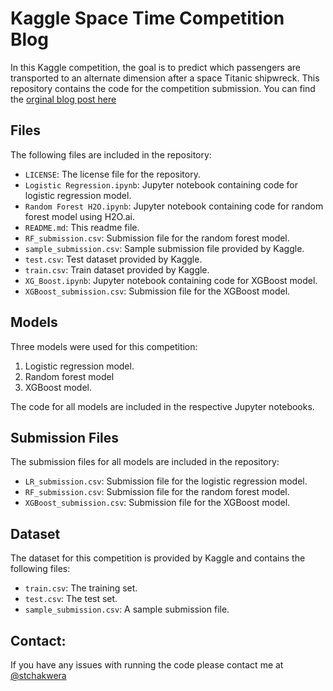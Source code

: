 # Kaggle Space Time Competition Blog

In this Kaggle competition, the goal is to predict which passengers are transported to an alternate dimension after a space Titanic shipwreck. This repository contains the code for the competition submission. You can find the [orginal blog post here](https://medium.com/@stchakwera) 

## Files

The following files are included in the repository:

- `LICENSE`: The license file for the repository.
- `Logistic Regression.ipynb`: Jupyter notebook containing code for logistic regression model.
- `Random Forest H2O.ipynb`: Jupyter notebook containing code for random forest model using H2O.ai.
- `README.md`: This readme file.
- `RF_submission.csv`: Submission file for the random forest model.
- `sample_submission.csv`: Sample submission file provided by Kaggle.
- `test.csv`: Test dataset provided by Kaggle.
- `train.csv`: Train dataset provided by Kaggle.
- `XG_Boost.ipynb`: Jupyter notebook containing code for XGBoost model.
- `XGBoost_submission.csv`: Submission file for the XGBoost model.

## Models

Three models were used for this competition:

1. Logistic regression model.
2. Random forest model
3. XGBoost model.

The code for all models are included in the respective Jupyter notebooks.

## Submission Files

The submission files for all models are included in the repository:

- `LR_submission.csv`: Submission file for the logistic regression model.
- `RF_submission.csv`: Submission file for the random forest model.
- `XGBoost_submission.csv`: Submission file for the XGBoost model.

## Dataset

The dataset for this competition is provided by Kaggle and contains the following files:

- `train.csv`: The training set.
- `test.csv`: The test set.
- `sample_submission.csv`: A sample submission file.

## Contact:
If you have any issues with running the code please contact me at [@stchakwera](https://medium.com/@stchakwera)
